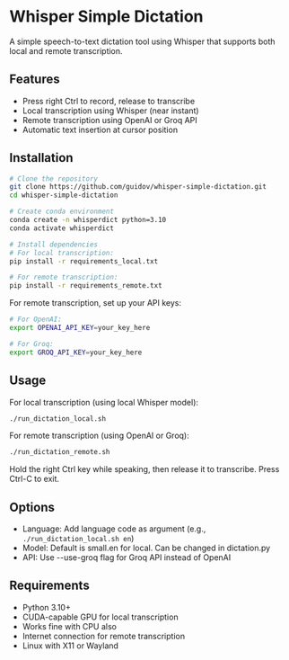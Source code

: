 # Whisper Simple Dictation

A simple speech-to-text dictation tool using Whisper that supports both local and remote transcription.

## Features
- Press right Ctrl to record, release to transcribe
- Local transcription using Whisper (near instant)
- Remote transcription using OpenAI or Groq API
- Automatic text insertion at cursor position

## Installation

```bash
# Clone the repository
git clone https://github.com/guidov/whisper-simple-dictation.git
cd whisper-simple-dictation

# Create conda environment
conda create -n whisperdict python=3.10
conda activate whisperdict

# Install dependencies
# For local transcription:
pip install -r requirements_local.txt

# For remote transcription:
pip install -r requirements_remote.txt
```

For remote transcription, set up your API keys:
```bash
# For OpenAI:
export OPENAI_API_KEY=your_key_here

# For Groq:
export GROQ_API_KEY=your_key_here
```

## Usage

For local transcription (using local Whisper model):
```bash
./run_dictation_local.sh
```

For remote transcription (using OpenAI or Groq):
```bash
./run_dictation_remote.sh
```

Hold the right Ctrl key while speaking, then release it to transcribe. Press Ctrl-C to exit.

## Options

- Language: Add language code as argument (e.g., `./run_dictation_local.sh en`)
- Model: Default is small.en for local. Can be changed in dictation.py
- API: Use --use-groq flag for Groq API instead of OpenAI

## Requirements

- Python 3.10+
- CUDA-capable GPU for local transcription
- Works fine with CPU also
- Internet connection for remote transcription
- Linux with X11 or Wayland
